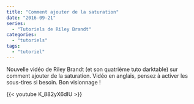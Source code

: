 ```yaml
---
title: "Comment ajouter de la saturation"
date: "2016-09-21"
series:
  - "Tutoriels de Riley Brandt"
categories: 
  - "tutoriels"
tags: 
  - "tutoriel"
---
```


Nouvelle vidéo de Riley Brandt (et son quatrième tuto darktable) sur comment ajouter de la saturation. Vidéo en anglais, pensez à activer les sous-tires si besoin. Bon visionnage !

{{< youtube K_882yX6dIU >}}
